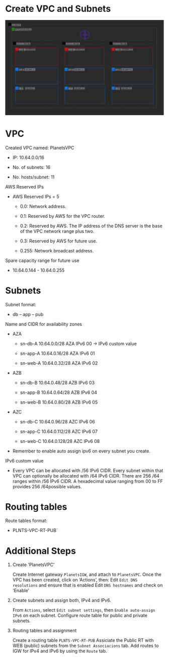 # Create VPC and Subnets

![Subnets](https://github.com/DanKolev/aws_wordpress_manual_build/blob/main/diagrams/1.vpc_with-subnetting.png)


# VPC 

Created VPC named: PlanetsVPC

- IP: 10.64.0.0/16

- No. of subnets:   16

- No. hosts/subnet: 11 



AWS Reserved IPs

- AWS Reserved IPs = 5

  - 0.0: Network address.

  - 0.1: Reserved by AWS for the VPC router.

  - 0.2: Reserved by AWS. The IP address of the DNS server is the base of the VPC network range plus two.

  - 0.3: Reserved by AWS for future use.

  - 0.255: Network broadcast address.


Spare capacity range for future use
- 10.64.0.144 - 10.64.0.255

# Subnets

Subnet format: 

- db – app – pub

Name and CIDR for availability zones

- AZA

  - sn-db-A 10.64.0.0/28 AZA IPv6 00 → IPv6 custom value

  - sn-app-A 10.64.0.16/28 AZA IPv6 01

  - sn-web-A 10.64.0.32/28 AZA IPv6 02


- AZB

  - sn-db-B 10.64.0.48/28 AZB IPv6 03

  - sn-app-B 10.64.0.64/28 AZB IPv6 04

  - sn-web-B 10.64.0.80/28 AZB IPv6 05


- AZC

  - sn-db-C 10.64.0.96/28 AZC IPv6 06

  - sn-app-C 10.64.0.112/28 AZC IPv6 07

  - sn-web-C 10.64.0.128/28 AZC IPv6 08


- Remember to enable auto assign ipv6 on every subnet you create.

IPv6 custom value

- Every VPC can be allocated with  /56 IPv6 CIDR. Every subnet within that VPC can optionally be allocated with /64 IPv6 CIDR. There are 256 /64 ranges within /56 
IPv6 CIDR. A hexadecimal value ranging from 00 to FF provides 256 /64possible values.

# Routing tables

Route tables format:

 - PLNTS-VPC-RT-PUB`

# Additional Steps 

1. Create 'PlanetsVPC'

   Create Internet gateway `PlanetsIGW`, and attach to `PlanetsVPC`.
   Once the VPC has been created, click on ‘Actions’, then:
   Edit `Edit DNS resolutions` and ensure that is enabled
   Edit `DNS hostnames` and check on ‘Enable’

2. Create subnets and assign both, IPv4 and IPv6.

   From `Actions`, select `Edit subnet settings`, then `Enable auto-assign IPv6` on each subnet.
   Configure route table for public and private subnets.
   
3. Routing tables and assignment

   Create a routing table `PLNTS-VPC-RT-PUB`
   Assiciate the Public RT with WEB (public) subnets from the `Subnet Associacions` tab. Add routes to IGW for IPv4 and IPv6 by using the `Route` tab.


